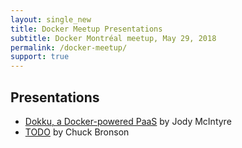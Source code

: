 ```yaml
---
layout: single_new
title: Docker Meetup Presentations 
subtitle: Docker Montréal meetup, May 29, 2018
permalink: /docker-meetup/
support: true
---
```


## Presentations

* [Dokku, a Docker-powered PaaS](https://docs.google.com/presentation/d/1ptziYBMk84RLt7DBhlhKndH3OHmFiIpbLF6F4K8hw18/)
by Jody McIntyre
* [TODO](https://google.ca)
by Chuck Bronson
